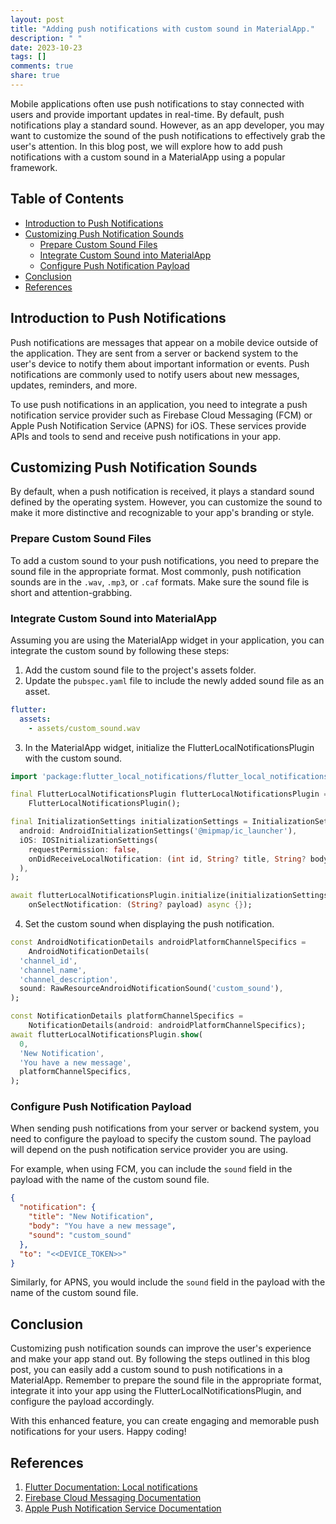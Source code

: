 ```yaml
---
layout: post
title: "Adding push notifications with custom sound in MaterialApp."
description: " "
date: 2023-10-23
tags: []
comments: true
share: true
---
```


Mobile applications often use push notifications to stay connected with users and provide important updates in real-time. By default, push notifications play a standard sound. However, as an app developer, you may want to customize the sound of the push notifications to effectively grab the user's attention. In this blog post, we will explore how to add push notifications with a custom sound in a MaterialApp using a popular framework.

## Table of Contents
- [Introduction to Push Notifications](#introduction-to-push-notifications)
- [Customizing Push Notification Sounds](#customizing-push-notification-sounds)
  - [Prepare Custom Sound Files](#prepare-custom-sound-files)
  - [Integrate Custom Sound into MaterialApp](#integrate-custom-sound-into-materialapp)
  - [Configure Push Notification Payload](#configure-push-notification-payload)
- [Conclusion](#conclusion)
- [References](#references)

## Introduction to Push Notifications

Push notifications are messages that appear on a mobile device outside of the application. They are sent from a server or backend system to the user's device to notify them about important information or events. Push notifications are commonly used to notify users about new messages, updates, reminders, and more.

To use push notifications in an application, you need to integrate a push notification service provider such as Firebase Cloud Messaging (FCM) or Apple Push Notification Service (APNS) for iOS. These services provide APIs and tools to send and receive push notifications in your app.

## Customizing Push Notification Sounds

By default, when a push notification is received, it plays a standard sound defined by the operating system. However, you can customize the sound to make it more distinctive and recognizable to your app's branding or style.

### Prepare Custom Sound Files

To add a custom sound to your push notifications, you need to prepare the sound file in the appropriate format. Most commonly, push notification sounds are in the `.wav`, `.mp3`, or `.caf` formats. Make sure the sound file is short and attention-grabbing.

### Integrate Custom Sound into MaterialApp

Assuming you are using the MaterialApp widget in your application, you can integrate the custom sound by following these steps:

1. Add the custom sound file to the project's assets folder.
2. Update the `pubspec.yaml` file to include the newly added sound file as an asset.

```yaml
flutter:
  assets:
    - assets/custom_sound.wav
```

3. In the MaterialApp widget, initialize the FlutterLocalNotificationsPlugin with the custom sound.

```dart
import 'package:flutter_local_notifications/flutter_local_notifications.dart';

final FlutterLocalNotificationsPlugin flutterLocalNotificationsPlugin =
    FlutterLocalNotificationsPlugin();

final InitializationSettings initializationSettings = InitializationSettings(
  android: AndroidInitializationSettings('@mipmap/ic_launcher'),
  iOS: IOSInitializationSettings(
    requestPermission: false,
    onDidReceiveLocalNotification: (int id, String? title, String? body, String? payload) async {},
  ),
);

await flutterLocalNotificationsPlugin.initialize(initializationSettings,
    onSelectNotification: (String? payload) async {});
```

4. Set the custom sound when displaying the push notification.

```dart
const AndroidNotificationDetails androidPlatformChannelSpecifics =
    AndroidNotificationDetails(
  'channel_id',
  'channel_name',
  'channel_description',
  sound: RawResourceAndroidNotificationSound('custom_sound'),
);

const NotificationDetails platformChannelSpecifics =
    NotificationDetails(android: androidPlatformChannelSpecifics);
await flutterLocalNotificationsPlugin.show(
  0,
  'New Notification',
  'You have a new message',
  platformChannelSpecifics,
);
```

### Configure Push Notification Payload

When sending push notifications from your server or backend system, you need to configure the payload to specify the custom sound. The payload will depend on the push notification service provider you are using. 

For example, when using FCM, you can include the `sound` field in the payload with the name of the custom sound file.

```json
{
  "notification": {
    "title": "New Notification",
    "body": "You have a new message",
    "sound": "custom_sound"
  },
  "to": "<<DEVICE_TOKEN>>"
}
```

Similarly, for APNS, you would include the `sound` field in the payload with the name of the custom sound file.

## Conclusion

Customizing push notification sounds can improve the user's experience and make your app stand out. By following the steps outlined in this blog post, you can easily add a custom sound to push notifications in a MaterialApp. Remember to prepare the sound file in the appropriate format, integrate it into your app using the FlutterLocalNotificationsPlugin, and configure the payload accordingly.

With this enhanced feature, you can create engaging and memorable push notifications for your users. Happy coding!

## References

1. [Flutter Documentation: Local notifications](https://flutter.dev/docs/development/ui/advanced/local-notifications)
2. [Firebase Cloud Messaging Documentation](https://firebase.google.com/docs/cloud-messaging)
3. [Apple Push Notification Service Documentation](https://developer.apple.com/documentation/usernotifications)